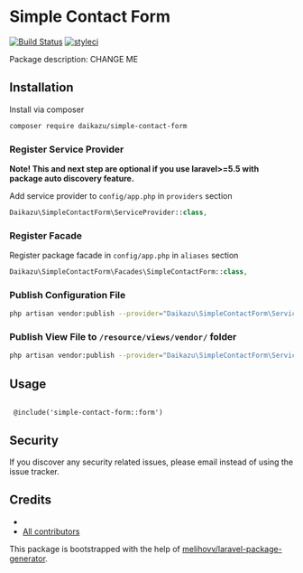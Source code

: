 # Simple Contact Form

[![Build Status](https://travis-ci.org/daikazu/simple-contact-form.svg?branch=master)](https://travis-ci.org/daikazu/simple-contact-form)
[![styleci](https://styleci.io/repos/CHANGEME/shield)](https://styleci.io/repos/CHANGEME)
<!--[![Scrutinizer Code Quality](https://scrutinizer-ci.com/g/daikazu/simple-contact-form/badges/quality-score.png?b=master)](https://scrutinizer-ci.com/g/daikazu/simple-contact-form/?branch=master)-->
<!--[![SensioLabsInsight](https://insight.sensiolabs.com/projects/CHANGEME/mini.png)](https://insight.sensiolabs.com/projects/CHANGEME)-->
<!--[![Coverage Status](https://coveralls.io/repos/github/daikazu/simple-contact-form/badge.svg?branch=master)](https://coveralls.io/github/daikazu/simple-contact-form?branch=master)-->

<!--[![Packagist](https://img.shields.io/packagist/v/daikazu/simple-contact-form.svg)](https://packagist.org/packages/daikazu/simple-contact-form)-->
<!--[![Packagist](https://poser.pugx.org/daikazu/simple-contact-form/d/total.svg)](https://packagist.org/packages/daikazu/simple-contact-form)-->
<!--[![Packagist](https://img.shields.io/packagist/l/daikazu/simple-contact-form.svg)](https://packagist.org/packages/daikazu/simple-contact-form)-->

Package description: CHANGE ME

## Installation

Install via composer
```bash
composer require daikazu/simple-contact-form
```

### Register Service Provider

**Note! This and next step are optional if you use laravel>=5.5 with package
auto discovery feature.**

Add service provider to `config/app.php` in `providers` section
```php
Daikazu\SimpleContactForm\ServiceProvider::class,
```

### Register Facade

Register package facade in `config/app.php` in `aliases` section
```php
Daikazu\SimpleContactForm\Facades\SimpleContactForm::class,
```

### Publish Configuration File

```bash
php artisan vendor:publish --provider="Daikazu\SimpleContactForm\ServiceProvider" --tag="simple-contact-form-config"
```

### Publish View File to `/resource/views/vendor/` folder
```bash
php artisan vendor:publish --provider="Daikazu\SimpleContactForm\ServiceProvider" --tag="simple-contact-form-views"
```

## Usage

```blade

 @include('simple-contact-form::form')

```

## Security

If you discover any security related issues, please email 
instead of using the issue tracker.

## Credits

- [](https://github.com/daikazu/simple-contact-form)
- [All contributors](https://github.com/daikazu/simple-contact-form/graphs/contributors)

This package is bootstrapped with the help of
[melihovv/laravel-package-generator](https://github.com/melihovv/laravel-package-generator).
